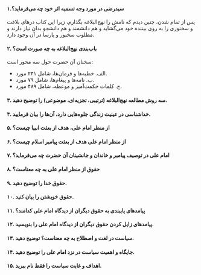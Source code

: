 #### ۱.سیدرضی در مورد وجه تسمیه اثر خود چه می‌فرماید؟

پس از تمام شدن، چنین دیدم که نامش را نهج‌البلاغه بگذارم، زیرا این کتاب درهای بلاغت و سخنوری را به روی بیننده خود می‌گشاید و هم دانشمند و هم دانشجو بدان نیاز دارند و مطلوب سخنور و پارسا در آن وجود دارد.

#### ۲. باب‌بندی نهج‌البلاغه به چه صورت است؟

سخنان آن حضرت حول سه محور است:

* الف. خطبه‌ها و فرمان‌ها، شامل ۲۴۱ مورد.
* ب. نامه‌ها و پیغام‌ها، شامل ۷۹ مورد.
* ج. کلمات حکمت‌آمیز و موعظه، شامل ۴۸۹ مورد.

#### ۳. سه روش مطالعه نهج‌البلاغه (ترتیبی، تجزیه‌ای، موضوعی) را توضیح دهید.


#### ۴. خداشناسی در عینیت زندگی جلوه‌هایی دارد، آن‌ها را بیان فرمایید.


#### ۵. از منظر امام علی، هدف از بعثت انبیا چیست؟


#### ۶. از منظر امام علی هدف از بعثت پیامبر اسلام چیست؟


#### ۷. امام علی در توصیف پیامبر و خاندان و جانشینان آن حضرت چه می‌فرماید؟


#### ۸. حقوق از منظر امام علی به چه معناست؟


#### ۹. حقوق خدا را توضیح دهید.


#### ۱۰. حقوق خویشتن را بیان کنید.


#### ۱۱. پیامدهای پایبندی به حقوق دیگران از دیدگاه امام علی کدامند؟


#### ۱۲. پیامدهای زایل کردن حقوق دیگران از دیدگاه امام علی را بنویسید.


#### ۱۳. سیاست در لغت و اصطلاح به چه معناست؟ توضیح دهید.


#### ۱۴. جایگاه و اهمیت سیاست در نزد امام علی را توضیح دهید.


#### ۱۵. اهداف و غایت سیاست را فقط نام ببرید.
